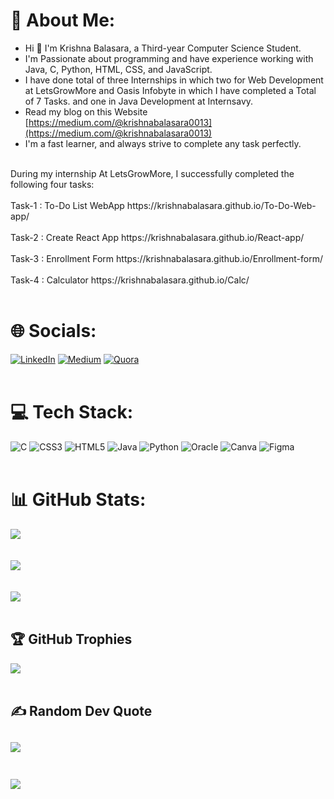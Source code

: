 # 💫 About Me:
- Hi 👋 I'm Krishna Balasara, a Third-year Computer Science Student.
- I'm Passionate about programming and have experience working with Java, C, Python, HTML, CSS, and JavaScript.
- I have done total of three Internships in which two for Web Development at LetsGrowMore and Oasis Infobyte in which I have completed a Total of 7 Tasks. and one in Java Development at Internsavy.
- Read my blog on this Website [https://medium.com/@krishnabalasara0013](https://medium.com/@krishnabalasara0013)
- I'm a fast learner, and always strive to complete any task perfectly.<br><br>
<tr>During my internship At LetsGrowMore, I successfully completed the following four tasks:
<br><br>
Task-1 : To-Do List WebApp https://krishnabalasara.github.io/To-Do-Web-app/<br><br>
Task-2 : Create React App https://krishnabalasara.github.io/React-app/<br><br>
Task-3 : Enrollment Form https://krishnabalasara.github.io/Enrollment-form/<br><br>
Task-4 : Calculator https://krishnabalasara.github.io/Calc/
<br><br>

# 🌐 Socials:
[![LinkedIn](https://img.shields.io/badge/LinkedIn-%230077B5.svg?logo=linkedin&logoColor=white)](https://www.linkedin.com/in/krishna-balasara-a151a2223/) [![Medium](https://img.shields.io/badge/Medium-12100E?logo=medium&logoColor=white)](https://medium.com/@krishnabalasara0013) [![Quora](https://img.shields.io/badge/Quora-%23B92B27.svg?logo=Quora&logoColor=white)](https://www.quora.com/profile/Krishna-Balasara-1) 
<br><br>

# 💻 Tech Stack:
![C](https://img.shields.io/badge/c-%2300599C.svg?style=for-the-badge&logo=c&logoColor=white) ![CSS3](https://img.shields.io/badge/css3-%231572B6.svg?style=for-the-badge&logo=css3&logoColor=white) ![HTML5](https://img.shields.io/badge/html5-%23E34F26.svg?style=for-the-badge&logo=html5&logoColor=white) ![Java](https://img.shields.io/badge/java-%23ED8B00.svg?style=for-the-badge&logo=java&logoColor=white) ![Python](https://img.shields.io/badge/python-3670A0?style=for-the-badge&logo=python&logoColor=ffdd54) ![Oracle](https://img.shields.io/badge/Oracle-F80000?style=for-the-badge&logo=oracle&logoColor=white) ![Canva](https://img.shields.io/badge/Canva-%2300C4CC.svg?style=for-the-badge&logo=Canva&logoColor=white) 	![Figma](https://img.shields.io/badge/figma-%23F24E1E.svg?style=for-the-badge&logo=figma&logoColor=white)
<br><br>

# 📊 GitHub Stats:
![](https://github-readme-stats.vercel.app/api?username=KrishnaBalasara&theme=radical&hide_border=false&include_all_commits=true&count_private=true)<br><br><br>
![](https://github-readme-streak-stats.herokuapp.com/?user=KrishnaBalasara&theme=radical&hide_border=false)<br/><br><br>
![](https://github-readme-stats.vercel.app/api/top-langs/?username=KrishnaBalasara&theme=radical&hide_border=false&include_all_commits=true&count_private=true&layout=compact)
<br><br>

## 🏆 GitHub Trophies
![](https://github-profile-trophy.vercel.app/?username=KrishnaBalasara&theme=radical&no-frame=false&no-bg=false&margin-w=4)
<br><br>
## ✍️ Random Dev Quote
![](https://quotes-github-readme.vercel.app/api?type=horizontal&theme=radical)
<br><br>
---
[![](https://visitcount.itsvg.in/api?id=KrishnaBalasara&icon=0&color=0)](https://visitcount.itsvg.in)

<!-- Proudly created with GPRM ( https://gprm.itsvg.in ) -->






